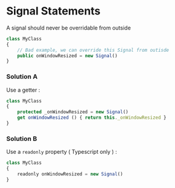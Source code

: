 # Signal Statements

A signal should never be overridable from outside

```javascript
class MyClass
{
	// Bad example, we can override this Signal from outisde
	public onWindowResized = new Signal()
}
```

### Solution A

Use a getter :

```javascript
class MyClass
{
	protected _onWindowResized = new Signal()
	get onWindowResized () { return this._onWindowResized }
}
```

### Solution B

Use a `readonly` property ( Typescript only ) :

```javascript
class MyClass
{
	readonly onWindowResized = new Signal()
}
```